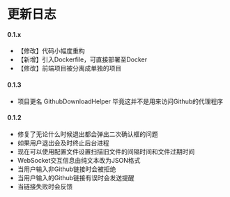 # 更新日志
#### 0.1.x
- 【修改】代码小幅度重构
- 【新增】引入Dockerfile，可直接部署至Docker
- 【修改】前端项目被分离成单独的项目
#### 0.1.3 
- 项目更名 GithubDownloadHelper 毕竟这并不是用来访问Github的代理程序
#### 0.1.2
- 修复了无论什么时候退出都会弹出二次确认框的问题
- 如果用户退出会及时终止后台进程
- 现在可以使用配置文件设置扫描旧文件的间隔时间和文件过期时间
- WebSocket交互信息由纯文本改为JSON格式
- 当用户输入非Github链接时会被拒绝
- 当用户输入的Github链接有误时会发送提醒
- 当链接失败时会反馈